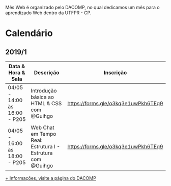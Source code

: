 Mês Web é organizado pelo DACOMP, no qual dedicamos um mês para o aprendizado Web dentro da UTFPR - CP.

# Calendário

## 2019/1

| Data & Hora & Sala   | Descrição  | Inscrição
|-----|---|---|
|  04/05 - 14:00 às 16:00 - P205 |  Introdução básica ao HTML & CSS com @Guihgo | https://forms.gle/o3kq3e1uwPkh6TEq9
|  04/05 - 16:00 às 18:00 - P205    |  Web Chat em Tempo Real: Estrutura I - Estrutura com @Guihgo | https://forms.gle/o3kq3e1uwPkh6TEq9

[+ Informações, visite a página do DACOMP](https://www.facebook.com/dacompcp/)